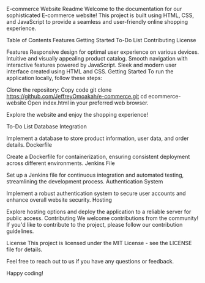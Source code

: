 
E-commerce Website Readme
Welcome to the documentation for our sophisticated E-commerce website! This project is built using HTML, CSS, and JavaScript to provide a seamless and user-friendly online shopping experience.

Table of Contents
Features
Getting Started
To-Do List
Contributing
License

Features
Responsive design for optimal user experience on various devices.
Intuitive and visually appealing product catalog.
Smooth navigation with interactive features powered by JavaScript.
Sleek and modern user interface created using HTML and CSS.
Getting Started
To run the application locally, follow these steps:

Clone the repository:
Copy code
git clone https://github.com/JeffreyOmoakah/e-commerce.git
cd ecommerce-website
Open index.html in your preferred web browser.

Explore the website and enjoy the shopping experience!

To-Do List
Database Integration

Implement a database to store product information, user data, and order details.
Dockerfile

Create a Dockerfile for containerization, ensuring consistent deployment across different environments.
Jenkins File

Set up a Jenkins file for continuous integration and automated testing, streamlining the development process.
Authentication System

Implement a robust authentication system to secure user accounts and enhance overall website security.
Hosting

Explore hosting options and deploy the application to a reliable server for public access.
Contributing
We welcome contributions from the community! If you'd like to contribute to the project, please follow our contribution guidelines.

License
This project is licensed under the MIT License - see the LICENSE file for details.

Feel free to reach out to us if you have any questions or feedback.

Happy coding!


